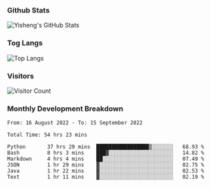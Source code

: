### Github Stats
![Yisheng's GitHub Stats](https://github-readme-stats.vercel.app/api?username=gongyisheng&count_private=true&show_icons=true)
### Tog Langs
![Top Langs](https://github-readme-stats.vercel.app/api/top-langs/?username=gongyisheng&layout=compact)
### Visitors
![Visitor Count](https://profile-counter.glitch.me/gongyisheng/count.svg)
### Monthly Development Breakdown
<!--START_SECTION:waka-->

```text
From: 16 August 2022 - To: 15 September 2022

Total Time: 54 hrs 23 mins

Python       37 hrs 29 mins  █████████████████▒░░░░░░░   68.93 %
Bash         8 hrs 3 mins    ███▓░░░░░░░░░░░░░░░░░░░░░   14.82 %
Markdown     4 hrs 4 mins    ██░░░░░░░░░░░░░░░░░░░░░░░   07.49 %
JSON         1 hr 29 mins    ▓░░░░░░░░░░░░░░░░░░░░░░░░   02.75 %
Java         1 hr 22 mins    ▓░░░░░░░░░░░░░░░░░░░░░░░░   02.53 %
Text         1 hr 11 mins    ▓░░░░░░░░░░░░░░░░░░░░░░░░   02.19 %
```

<!--END_SECTION:waka-->
